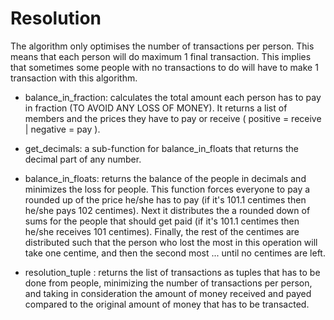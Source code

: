 # Resolution

The algorithm only optimises the number of transactions per person. This means that each person will do maximum 1 final transaction. This implies that sometimes some people with no transactions to do will have to make 1 transaction with this algorithm.

- balance_in_fraction: calculates the total amount each person has to pay in fraction (TO AVOID ANY LOSS OF MONEY).
It returns a list of members and the prices they have to pay or receive ( positive = receive | negative = pay ).

- get_decimals: a sub-function for balance_in_floats that returns the decimal part of any number.

- balance_in_floats: returns the balance of the people in decimals and minimizes the loss for people. This function forces everyone to pay a rounded up of the price he/she has to pay (if it's 101.1 centimes then he/she pays 102 centimes). Next it distributes the a rounded down of sums for the people that should get paid (if it's 101.1 centimes then he/she receives 101 centimes). Finally, the rest of the centimes are distributed such that the person who lost the most in this operation will take one centime, and then the second most ... until no centimes are left.

- resolution_tuple : returns the list of transactions as tuples that has to be done from people, minimizing the number of transactions per person, and taking in consideration the amount of money received and payed compared to the original amount of money that has to be transacted.
